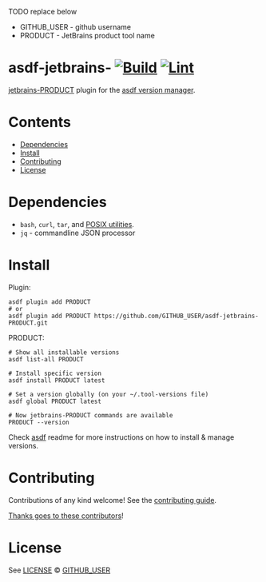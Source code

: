 TODO replace below
- GITHUB_USER - github username
- PRODUCT - JetBrains product tool name

# asdf-jetbrains-<some-product> [![Build](https://github.com/GITHUB_USER/asdf-jetbrains-PRODUCT/actions/workflows/build.yml/badge.svg)](https://github.com/GITHUB_USER/asdf-jetbrains-PRODUCT/actions/workflows/build.yml) [![Lint](https://github.com/GITHUB_USER/asdf-jetbrains-PRODUCT/actions/workflows/lint.yml/badge.svg)](https://github.com/GITHUB_USER/asdf-jetbrains-PRODUCT/actions/workflows/lint.yml)

[jetbrains-PRODUCT](https://github.com/GITHUB_USER/asdf-jetbrains-PRODUCT) plugin for the [asdf version manager](https://asdf-vm.com).

# Contents

- [Dependencies](#dependencies)
- [Install](#install)
- [Contributing](#contributing)
- [License](#license)

# Dependencies

- `bash`, `curl`, `tar`, and [POSIX utilities](https://pubs.opengroup.org/onlinepubs/9699919799/idx/utilities.html).
- `jq` - commandline JSON processor

# Install

Plugin:

```shell
asdf plugin add PRODUCT
# or
asdf plugin add PRODUCT https://github.com/GITHUB_USER/asdf-jetbrains-PRODUCT.git
```

PRODUCT:

```shell
# Show all installable versions
asdf list-all PRODUCT

# Install specific version
asdf install PRODUCT latest

# Set a version globally (on your ~/.tool-versions file)
asdf global PRODUCT latest

# Now jetbrains-PRODUCT commands are available
PRODUCT --version
```

Check [asdf](https://github.com/asdf-vm/asdf) readme for more instructions on how to
install & manage versions.

# Contributing

Contributions of any kind welcome! See the [contributing guide](contributing.md).

[Thanks goes to these contributors](https://github.com/mbutov/asdf-jetbrains-idea/graphs/contributors)!

# License

See [LICENSE](LICENSE) © [GITHUB_USER](https://github.com/GITHUB_USER/)

